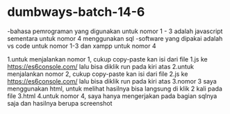 # dumbways-batch-14-6

-bahasa pemrograman yang digunakan untuk nomor 1 - 3 adalah javascript sementara untuk nomor 4 menggunakan sql
-software yang dipakai adalah vs code untuk nomor 1-3 dan xampp untuk nomor 4

1.untuk menjalankan nomor 1, cukup copy-paste kan isi dari file 1.js ke https://es6console.com/ lalu bisa diklik run pada kiri atas
2.untuk menjalankan nomor 2, cukup copy-paste kan isi dari file 2.js ke https://es6console.com/ lalu bisa diklik run pada kiri atas
3.nomor 3 saya menggunakan html, untuk melihat hasilnya bisa langsung di klik 2 kali pada file 3.html
4.untuk nomor 4, saya hanya mengerjakan pada bagian sqlnya saja dan hasilnya berupa screenshot
